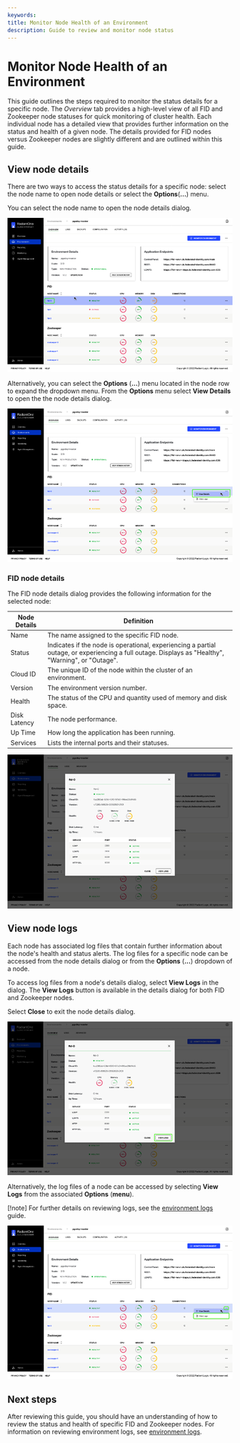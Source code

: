 ```yaml
---
keywords:
title: Monitor Node Health of an Environment
description: Guide to review and monitor node status
---
```

# Monitor Node Health of an Environment

This guide outlines the steps required to monitor the status details for a specific node. The *Overview* tab provides a high-level view of all FID and Zookeeper node statuses for quick monitoring of cluster health. Each individual node has a detailed view that provides further information on the status and health of a given node. The details provided for FID nodes versus Zookeeper nodes are slightly different and are outlined within this guide.

## View node details

There are two ways to access the status details for a specific node: select the node name to open node details or select the **Options**(**...**) menu.

You can select the node name to open the node details dialog.

![image details](images/node-name.png)

Alternatively, you can select the **Options** (**...**) menu located in the node row to expand the dropdown menu. From the **Options** menu select **View Details** to open the the node details dialog.

![image details](images/node-options.png)

### FID node details

The FID node details dialog provides the following information for the selected node:

| Node Details | Definition |
| ------------ | ---------- |
| Name | The name assigned to the specific FID node. |
| Status | Indicates if the node is operational, experiencing a partial outage, or experiencing a full outage. Displays as "Healthy", "Warning", or "Outage". |
| Cloud ID | The unique ID of the node within the cluster of an environment. |
| Version | The environment version number. |
| Health | The status of the CPU and quantity used of memory and disk space. |
| Disk Latency | The node performance. |
| Up Time | How long the application has been running. |
| Services | Lists the internal ports and their statuses. |

![image description](images/node-fid-details.png)

## View node logs

Each node has associated log files that contain further information about the node's health and status alerts. The log files for a specific node can be accessed from the node details dialog or from the **Options** (**...**) dropdown of a node.

To access log files from a node's details dialog, select **View Logs** in the dialog. The **View Logs** button is available in the details dialog for both FID and Zookeeper nodes.

Select **Close** to exit the node details dialog.

![image description](images/node-fid-logs.png)

Alternatively, the log files of a node can be accessed by selecting **View Logs** from the associated **Options** (**menu**).

[!note] For further details on reviewing logs, see the [environment logs](../logging/environment-logs.md) guide.

![image description](images/node-view-logs.png)

## Next steps

After reviewing this guide, you should have an understanding of how to review the status and health of specific FID and Zookeeper nodes. For information on reviewing environment logs, see [environment logs](../logging/environment-logs.md).
